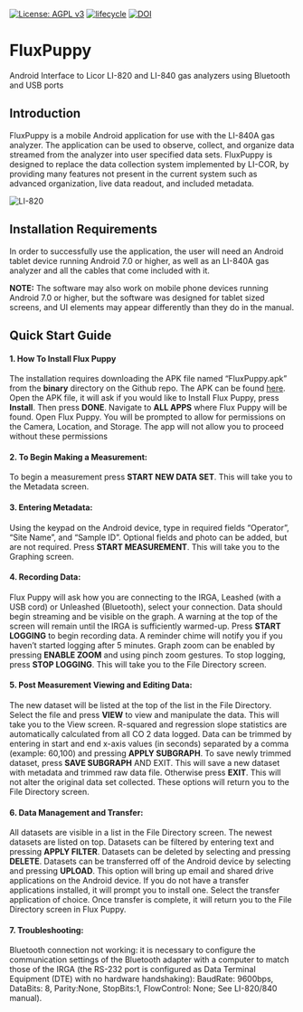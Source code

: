 [![License: AGPL v3](https://img.shields.io/badge/License-AGPL%20v3-blue.svg)](https://www.gnu.org/licenses/agpl-3.0)
[![lifecycle](https://img.shields.io/badge/lifecycle-maturing-blue.svg)](https://www.tidyverse.org/lifecycle/#maturing) 
[![DOI](https://zenodo.org/badge/DOI/10.5281/zenodo.1413689.svg)](https://doi.org/10.5281/zenodo.1413689) 

# FluxPuppy
Android Interface to Licor LI-820 and LI-840 gas analyzers using Bluetooth and USB ports


## Introduction

FluxPuppy is a mobile Android application for use with the LI-840A gas analyzer. 
The application can be used to observe, collect, and organize data streamed from the analyzer into user specified data sets. 
FluxPuppy is designed to replace the data collection system implemented by LI-COR, by providing many features not present in the current system such as advanced organization, live data readout, and included metadata.

![LI-820](https://licor.co.za/wp-content/uploads/2015/10/LI-820_small.png)

## Installation Requirements

In order to successfully use the application, the user will need an Android tablet device running Android 7.0 or higher, as well as an LI-840A gas analyzer and all the cables that come included with it. 

**NOTE:** The software may also work on mobile phone devices running Android 7.0 or higher, but the software was designed for tablet sized screens, and UI elements may appear differently than they do in the manual.


## Quick Start Guide

#### 1. How To Install Flux Puppy
The installation requires downloading the APK file named “FluxPuppy.apk” from the __binary__ directory on the Github repo. The APK can be found [here](https://github.com/bnasr/FluxPuppy/raw/master/binary/FluxPuppy.apk). Open the APK file, it will ask if you would like to Install Flux Puppy, press **Install**. Then press **DONE**. Navigate to **ALL APPS** where Flux Puppy will be found. Open Flux Puppy. You will be prompted to allow for permissions on the Camera, Location, and Storage. The app will not allow you to proceed without these permissions


#### 2. To Begin Making a Measurement:
To begin a measurement press **START NEW DATA SET**. This will take you to the Metadata screen.

#### 3. Entering Metadata:
Using the keypad on the Android device, type in required fields “Operator”, “Site Name”, and “Sample ID”. Optional fields and photo can be added, but are not required. Press **START MEASUREMENT**. This will take you to the Graphing screen.

#### 4. Recording Data:
Flux Puppy will ask how you are connecting to the IRGA, Leashed (with a USB cord) or Unleashed (Bluetooth), select your connection. Data should begin streaming and be visible on the graph. A warning at the top of the screen will remain until the IRGA is sufficiently warmed-up. Press **START LOGGING** to begin recording data. A reminder chime will notify you if you haven’t started logging after 5 minutes. Graph zoom can be enabled by pressing **ENABLE ZOOM** and using pinch zoom gestures. To stop logging, press **STOP LOGGING**. This will take you to the File Directory screen.

#### 5. Post Measurement Viewing and Editing Data:
The new dataset will be listed at the top of the list in the File Directory. Select the file and press **VIEW** to view and manipulate the data. This will take you to the View screen. R-squared and regression slope statistics are automatically calculated from all CO 2 data logged. Data can be trimmed by entering in start and end x-axis values (in seconds) separated by a comma (example: 60,100) and pressing **APPLY SUBGRAPH**. To save newly trimmed dataset, press **SAVE SUBGRAPH** AND EXIT. This will save a new dataset with metadata and trimmed raw data file. Otherwise press **EXIT**. This will not alter the original data set collected. These options will return you to the File Directory screen.

#### 6. Data Management and Transfer:
All datasets are visible in a list in the File Directory screen. The newest datasets are listed on top. Datasets can be filtered by entering text and pressing **APPLY FILTER**. Datasets can be deleted by selecting and pressing **DELETE**. Datasets can be transferred off of the Android device by selecting and pressing **UPLOAD**. This option will bring up email and shared drive applications on the Android device. If you do not have a transfer applications installed, it will prompt you to install one. Select the transfer application of choice. Once transfer is complete, it will return you to the File Directory screen in Flux Puppy.

#### 7. Troubleshooting:
Bluetooth connection not working: it is necessary to configure the communication settings of the Bluetooth adapter with a computer to match those of the IRGA (the RS-232 port is configured as Data Terminal Equipment (DTE) with no hardware handshaking): BaudRate: 9600bps, DataBits: 8, Parity:None, StopBits:1, FlowControl: None; See LI-820/840 manual).
